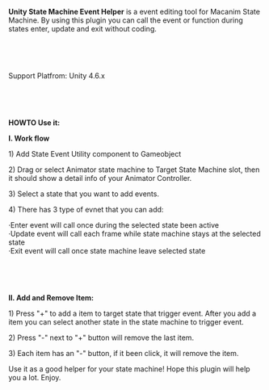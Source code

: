<p>
<strong>Unity State Machine Event Helper</strong> is a event editing tool for Macanim State Machine. By using this plugin you can call the event or function during states enter, update and exit without coding.</p>
<p>&nbsp</p>
<p>&nbsp</p>
<p>Support Platfrom: Unity 4.6.x</p>
<p>&nbsp</p>
<p>&nbsp</p>
<p><strong>HOWTO Use it:</strong></p>

<p><strong>I. Work flow</strong></p>
<p>1) Add State Event Utility component to Gameobject</p>

<p>2) Drag or select Animator state machine to Target State Machine slot, then it should show a detail info of your Animator Controller.</p>

<p>3) Select a state that you want to add events.</p>

</p>4) There has 3 type of evnet that you can add:<br>

·Enter event will call once during the selected state been active<br>
·Update event will call each frame while state machine stays at the selected state<br>
·Exit event will call once state machine leave selected state<br>
<p>&nbsp</p>
<p>&nbsp</p>
<p><strong>II. Add and Remove Item:</strong></p>
<p>1) Press "+" to add a item to target state that trigger event. After you add a item you can select another state in the state machine to trigger event.</p>

<p>2) Press "-" next to "+" button will remove the last item.</p>

<p>3) Each item has an "-" button, if it been click, it will remove the item.</p>

<p>Use it as a good helper for your state machine! Hope this plugin will help you a lot. Enjoy.</p>